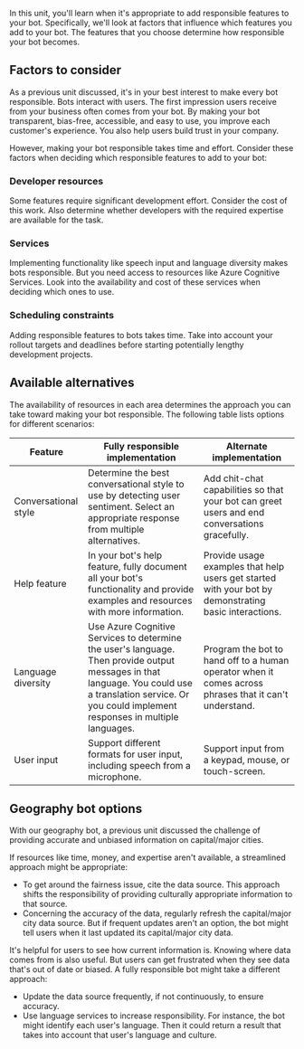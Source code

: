 In this unit, you'll learn when it's appropriate to add responsible features to your bot. Specifically, we'll look at factors that influence which features you add to your bot. The features that you choose determine how responsible your bot becomes.

## Factors to consider

As a previous unit discussed, it's in your best interest to make every bot responsible. Bots interact with users. The first impression users receive from your business often comes from your bot. By making your bot transparent, bias-free, accessible, and easy to use, you improve each customer's experience. You also help users build trust in your company.

However, making your bot responsible takes time and effort. Consider these factors when deciding which responsible features to add to your bot:

### Developer resources

Some features require significant development effort. Consider the cost of this work. Also determine whether developers with the required expertise are available for the task.

### Services

Implementing functionality like speech input and language diversity makes bots responsible. But you need access to resources like Azure Cognitive Services. Look into the availability and cost of these services when deciding which ones to use.

### Scheduling constraints

Adding responsible features to bots takes time. Take into account your rollout targets and deadlines before starting potentially lengthy development projects.

## Available alternatives

The availability of resources in each area determines the approach you can take toward making your bot responsible. The following table lists options for different scenarios:

| Feature | Fully responsible implementation | Alternate implementation |
|---|---|---|
| Conversational style | Determine the best conversational style to use by detecting user sentiment. Select an appropriate response from multiple alternatives. | Add chit-chat capabilities so that your bot can greet users and end conversations gracefully. |
| Help feature | In your bot's help feature, fully document all your bot's functionality and provide examples and resources with more information. | Provide usage examples that help users get started with your bot by demonstrating basic interactions. |
| Language diversity | Use Azure Cognitive Services to determine the user's language. Then provide output messages in that language. You could use a translation service. Or you could implement responses in multiple languages. | Program the bot to hand off to a human operator when it comes across phrases that it can't understand. |
| User input | Support different formats for user input, including speech from a microphone. | Support input from a keypad, mouse, or touch-screen. |

## Geography bot options

With our geography bot, a previous unit discussed the challenge of providing accurate and unbiased information on capital/major cities.

If resources like time, money, and expertise aren't available, a streamlined approach might be appropriate:

- To get around the fairness issue, cite the data source. This approach shifts the responsibility of providing culturally appropriate information to that source.
- Concerning the accuracy of the data, regularly refresh the capital/major city data source. But if frequent updates aren't an option, the bot might tell users when it last updated its capital/major city data.

It's helpful for users to see how current information is. Knowing where data comes from is also useful. But users can get frustrated when they see data that's out of date or biased. A fully responsible bot might take a different approach:

- Update the data source frequently, if not continuously, to ensure accuracy.
- Use language services to increase responsibility. For instance, the bot might identify each user's language. Then it could return a result that takes into account that user's language and culture.
